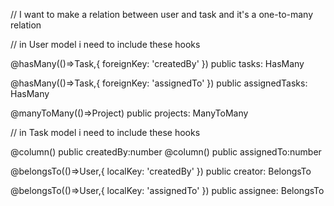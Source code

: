 // I want to make a relation between user and task and it's a one-to-many relation

// in User model i need to include these hooks

@hasMany(()=>Task,{
foreignKey: 'createdBy'
})
public tasks: HasMany <typeof Task>

@hasMany(()=>Task,{
foreignKey: 'assignedTo'
})
public assignedTasks: HasMany <typeof Task>

@manyToMany(()=>Project)
public projects: ManyToMany<typeof Project>

// in Task model i need to include these hooks

@column()
public createdBy:number
@column()
public assignedTo:number

@belongsTo(()=>User,{
localKey: 'createdBy'
})
public creator: BelongsTo<typeof User>

@belongsTo(()=>User,{
localKey: 'assignedTo'
})
public assignee: BelongsTo<typeof User>
